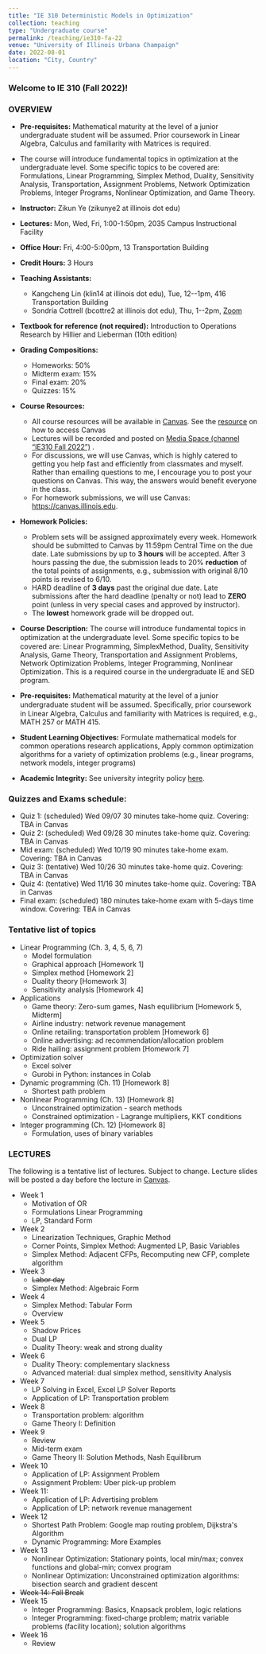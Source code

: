 ```yaml
---
title: "IE 310 Deterministic Models in Optimization"
collection: teaching
type: "Undergraduate course"
permalink: /teaching/ie310-fa-22
venue: "University of Illinois Urbana Champaign"
date: 2022-08-01
location: "City, Country"
---
```


### Welcome to IE 310 (Fall 2022)! 


### OVERVIEW
- **Pre-requisites:** Mathematical maturity at the level of a junior undergraduate student will be assumed. Prior coursework in Linear Algebra, Calculus and familiarity with Matrices is required.
- The course will introduce fundamental topics in optimization at the undergraduate level. Some specific topics to be covered are: Formulations, Linear Programming, Simplex Method, Duality, Sensitivity Analysis, Transportation, Assignment Problems, Network Optimization Problems, Integer Programs, Nonlinear Optimization, and Game Theory. 
- **Instructor:** Zikun Ye (zikunye2 at illinois dot edu)
- **Lectures:** Mon, Wed, Fri, 1:00-1:50pm, 2035 Campus Instructional Facility
- **Office Hour:** Fri, 4:00-5:00pm, 13 Transportation Building
- **Credit Hours:** 3 Hours
- **Teaching Assistants:** 
   * Kangcheng Lin (klin14 at illinois dot edu), Tue, 12--1pm, 416 Transportation Building
   * Sondria Cottrell (bcottre2 at illinois dot edu), Thu, 1--2pm, [Zoom](https://illinois.zoom.us/j/84220238997?pwd=RGk1UTBYNzZYS3M1TENYcTFRYzBpUT09)
- **Textbook for reference (not required):** Introduction to Operations Research by Hillier and Lieberman (10th edition)
- **Grading Compositions:**
   * Homeworks: 50% 
   * Midterm exam: 15% 
   * Final exam: 20% 
   * Quizzes: 15% 
- **Course Resources:**
   * All course resources will be available in [Canvas](https://canvas.illinois.edu). See the [resource](https://online.illinois.edu/getting-started/learning-management-systems/canvas) on how to access Canvas
   * Lectures will be recorded and posted on [Media Space (channel “IE310 Fall 2022”)](https://mediaspace.illinois.edu/channel/channelid/268206292) .
   * For discussions, we will use Canvas, which is highly catered to getting you help fast and efficiently from classmates and myself. Rather than emailing questions to me, I encourage you to post your questions on Canvas. This way, the answers would benefit everyone in the class.
   * For homework submissions, we will use Canvas: https://canvas.illinois.edu.

- **Homework Policies:** 
    * Problem sets will be assigned approximately every week. Homework should be submitted to Canvas by 11:59pm Central Time on the due date. Late submissions by up to **3 hours** will be accepted. After 3 hours passing the due, the submission leads to 20% **reduction** of the total points of assignments, e.g., submission with original 8/10 points is revised to 6/10.
    * HARD deadline of **3 days** past the original due date. Late submissions after the hard deadline (penalty or not) lead to **ZERO** point (unless in very special cases and approved by instructor). 
    * The **lowest** homework grade will be dropped out.

- **Course Description:** The course will introduce fundamental topics in optimization at the undergraduate level. Some speciﬁc topics to be covered are: Linear Programming, SimplexMethod, Duality, Sensitivity Analysis, Game Theory, Transportation and Assignment Problems, Network Optimization Problems, Integer Programming, Nonlinear Optimization. This is a required course in the undergraduate IE and SED program.

- **Pre-requisites:** Mathematical maturity at the level of a junior undergraduate student will be assumed. Speciﬁcally, prior coursework in Linear Algebra, Calculus and familiarity with Matrices is required, e.g., MATH 257 or MATH 415.

- **Student Learning Objectives:** Formulate mathematical models for common operations research applications, Apply common optimization algorithms for a variety of optimization problems (e.g., linear programs, network models, integer programs)

- **Academic Integrity:** See university integrity policy [here](https://studentcode.illinois.edu/article1/part4/1-401/).

### Quizzes and Exams schedule:
* Quiz 1: (scheduled) Wed 09/07 30 minutes take-home quiz. Covering: TBA in Canvas
* Quiz 2: (scheduled) Wed 09/28 30 minutes take-home quiz. Covering: TBA in Canvas 
* Mid exam: (scheduled) Wed 10/19 90 minutes take-home exam. Covering: TBA in Canvas
* Quiz 3: (tentative) Wed 10/26 30 minutes take-home quiz. Covering: TBA in Canvas 
* Quiz 4: (tentative) Wed 11/16 30 minutes take-home quiz. Covering: TBA in Canvas 
* Final exam: (scheduled) 180 minutes take-home exam with 5-days time window. Covering: TBA in Canvas


### Tentative list of topics

* Linear Programming (Ch. 3, 4, 5, 6, 7)
    * Model formulation
    * Graphical approach [Homework 1]
    * Simplex method [Homework 2]
    * Duality theory [Homework 3]
    * Sensitivity analysis [Homework 4]
* Applications
    * Game theory: Zero-sum games, Nash equilibrium [Homework 5, Midterm]
    * Airline industry: network revenue management
    * Online retailing: transportation problem [Homework 6]
    * Online advertising: ad recommendation/allocation problem
    * Ride hailing: assignment problem [Homework 7]
* Optimization solver
    * Excel solver
    * Gurobi in Python: instances in Colab
* Dynamic programming (Ch. 11) [Homework 8]
    * Shortest path problem
* Nonlinear Programming (Ch. 13) [Homework 8]
    * Unconstrained optimization - search methods
    * Constrained optimization - Lagrange multipliers, KKT conditions
* Integer programming (Ch. 12) [Homework 8]
    * Formulation, uses of binary variables



### LECTURES
The following is a tentative list of lectures. Subject to change. Lecture slides will be posted a day before the lecture in [Canvas](http://canvas.illinois.edu/).

* Week 1
    * Motivation of OR
    * Formulations Linear Programming
    * LP, Standard Form
* Week 2
    * Linearization Techniques, Graphic Method
    * Corner Points, Simplex Method: Augmented LP, Basic Variables
    * Simplex Method: Adjacent CFPs, Recomputing new CFP, complete algorithm
* Week 3
    * <s>Labor day</s>
    * Simplex Method: Algebraic Form
* Week 4
    * Simplex Method: Tabular Form
    * Overview
* Week 5
    * Shadow Prices
    * Dual LP
    * Duality Theory: weak and strong duality
* Week 6
    * Duality Theory: complementary slackness
    * Advanced material: dual simplex method, sensitivity Analysis
* Week 7
    * LP Solving in Excel, Excel LP Solver Reports
    *  Application of LP: Transportation problem
* Week 8
    *  Transportation problem: algorithm
    *  Game Theory I: Definition
* Week 9
    * Review
    * Mid-term exam
    * Game Theory II: Solution Methods, Nash Equilibrum
* Week 10
    * Application of LP: Assignment Problem
    * Assignment Problem: Uber pick-up problem
* Week 11:
    * Application of LP: Advertising problem
    * Application of LP: network revenue management
* Week 12
    * Shortest Path Problem: Google map routing problem, Dijkstra's Algorithm
    * Dynamic Programming: More Examples
* Week 13
    * Nonlinear Optimization: Stationary points, local min/max; convex functions and global-min; convex program 
    * Nonlinear Optimization: Unconstrained optimization algorithms: bisection search and gradient descent 
* <s>Week 14: Fall Break</s>
* Week 15
    * Integer Programming: Basics, Knapsack problem, logic relations
    * Integer Programming: fixed-charge problem; matrix variable problems (facility location); solution algorithms 
* Week 16
    * Review

